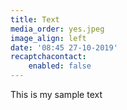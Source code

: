 ```yaml
---
title: Text
media_order: yes.jpeg
image_align: left
date: '08:45 27-10-2019'
recaptchacontact:
    enabled: false
---
```


This is my sample text